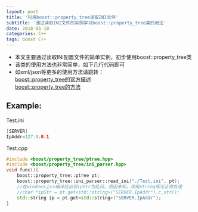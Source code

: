 ```yaml
---
layout: post
title: '利用boost::property_tree读取INI文件'
subtitle: '通过读取INI文件的实例学习boost::property_tree类的用法'
date: 2018-05-10
categories: C++
tags: boost C++
---
```


* 本文主要通过读取INI配置文件的简单实例，初步使用boost::property_tree类
* 该类的使用方法也非常简单，如下几行代码即可
* 如xml/json等更多的使用方法请跳转：  
[boost::property_tree的官方描述](https://www.boost.org/doc/libs/1_61_0/doc/html/property_tree.html)  
[boost::property_tree的方法](https://www.boost.org/doc/libs/1_61_0/doc/html/property_tree/reference.html#header.boost.property_tree.ini_parser_hpp)

## Example:
Test.ini
```cpp
[SERVER]
IpAddr=127.0.0.1
```
Test.cpp
```cpp
#include <boost/property_tree/ptree.hpp>    
#include <boost/property_tree/ini_parser.hpp> 
void func(){
    boost::property_tree::ptree pt;        
    boost::property_tree::ini_parser::read_ini("./Test.ini", pt);
    //在windows上vs编译后出现ipStr为乱码，原因未知，改用string即可正常处理
    //char *ipStr = pt.get<std::string>("SERVER.IpAddr").c_str();
    std::string ip = pt.get<std::string>("SERVER.IpAddr");
}
```